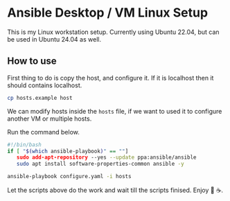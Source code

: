 # Ansible Desktop / VM Linux Setup

This is my Linux workstation setup. Currently using Ubuntu 22.04, but can be used in Ubuntu 24.04 as well. 

## How to use
First thing to do is copy the host, and configure it. If it is localhost then it should contains localhost. 
```sh
cp hosts.example host
```

We can modify hosts inside the `hosts` file, if we want to used it to configure another VM or multiple hosts. 

Run the command below. 
```sh
#!/bin/bash
if [ "$(which ansible-playbook)" == ""]
   sudo add-apt-repository --yes --update ppa:ansible/ansible
   sudo apt install software-properties-common ansible -y 

ansible-playbook configure.yaml -i hosts
```

Let the scripts above do the work and wait till the scripts finised. Enjoy 🍜 ☕.
